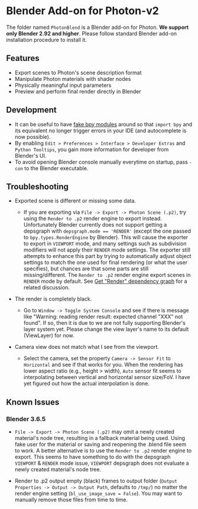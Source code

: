 # Blender Add-on for Photon-v2

[//TODO]: # (add a tutorial on how to install)

The folder named `PhotonBlend` is a Blender add-on for Photon. **We support only Blender 2.92 and higher**. Please follow standard Blender add-on installation procedure to install it.

[//TODO]: # (simple tutorials on how to use the addon)

## Features

* Export scenes to Photon's scene description format
* Manipulate Photon materials with shader nodes
* Physically meaningful input parameters
* Preview and perform final render directly in Blender

## Development

* It can be useful to have [fake bpy modules](https://github.com/nutti/fake-bpy-module) around so that `import bpy` and its equivalent no longer trigger errors in your IDE (and autocomplete is now possible).
* By enabling `Edit > Preferences > Interface > Developer Extras` and `Python Tooltips`, you gain more information for developer from Blender's UI.
* To avoid opening Blender console manually everytime on startup, pass `-con` to the Blender executable.

## Troubleshooting

* Exported scene is different or missing some data.
  - If you are exporting via `File -> Export -> Photon Scene (.p2)`, try using the `Render to .p2` render engine to export instead. Unfortunately Blender currently does not support getting a depsgraph with `depsgraph.mode == 'RENDER'` (except the one passed to `bpy.types.RenderEngine` by Blender). This will cause the exporter to export in `VIEWPORT` mode, and many settings such as subdivision modifiers will not apply their `RENDER` mode settings. The exporter still attempts to enhance this part by trying to automatically adjust object settings to match the one used for final rendering (or what the user specifies), but chances are that some parts are still missing/different. The `Render to .p2` render engine export scenes in `RENDER` mode by default. See [Get "Render" dependency graph](https://devtalk.blender.org/t/get-render-dependency-graph/12164) for a related discussion.

* The render is completely black.
  - Go to `Window -> Toggle System Console` and see if there is message like "Warning: reading render result: expected channel "XXX" not found". If so, then it is due to we are not fully supporting Blender's layer system yet. Please change the view layer's name to its default (ViewLayer) for now.

* Camera view does not match what I see from the viewport.
  - Select the camera, set the property `Camera -> Sensor Fit` to `Horizontal` and see if that works for you. When the rendering has lower aspect ratio (e.g., height > width), `Auto` sensor fit seems to interpolating between vertical and horizontal sensor size/FoV. I have yet figured out how the actual interpolation is done.

## Known Issues

### Blender 3.6.5

* `File -> Export -> Photon Scene (.p2)` may omit a newly created material's node tree, resulting in a fallback material being used. Using fake user for the material or saving and reopening the .blend file seem to work. A better alternative is to use the `Render to .p2` render engine to export. This seems to have something to do with the depsgraph `VIEWPORT` & `RENDER` mode issue, `VIEWPORT` depsgraph does not evaluate a newly created material's node tree.

* Render to .p2 output empty (black) frames to output folder (`Output Properties -> Output -> Output Path`, defaults to `/tmp/`) no matter the render engine setting (`bl_use_image_save = False`). You may want to manually remove those files from time to time.
